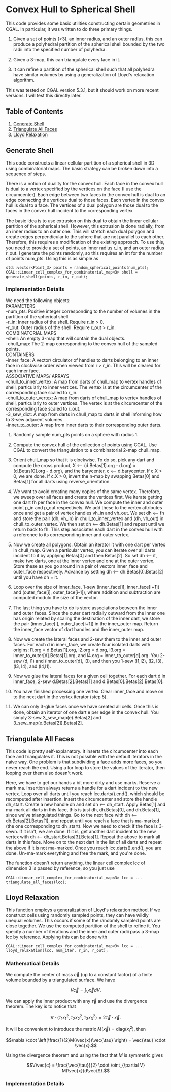 # Convex Hull to Spherical Shell

This code provides some basic utilities constructing certain geometries in CGAL. In particular, it was written to do three primary things.

1. Given a set of points (>3), an inner radius, and an outer radius, this can produce a polyhedral partition of the spherical shell bounded by the two radii into the specified number of polyhedra.

2. Given a 3-map, this can triangulate every face in it.

3. It can refine a partition of the spherical shell such that all polyhedra have similar volumes by using a generalization of Lloyd's relaxation algorithm.

This was tested on CGAL version 5.3.1, but it should work on more recent versions. I will test this directly later.

## Table of Contents

1. [Generate Shell](#gen_shell)
2. [Triangulate All Faces](#tri)
3. [Lloyd Relaxation](#relax)

<a name="gen_shell"></a>
## Generate Shell

This code constructs a linear cellular partition of a spherical shell in 3D using combinatorial maps. The basic strategy can be broken down into a sequence of steps.

There is a notion of duality for the convex hull. Each face in the convex hull is dual to a vertex specified by the vertices on the face (I use the circumcenter). Each edge between two faces in the convex hull is dual to an edge connecting the vertices dual to those faces. Each vertex in the convex hull is dual to a face. The vertices of a dual polygon are those dual to the faces in the convex hull incident to the corresponding vertex.

The basic idea is to use extrusion on this dual to obtain the linear cellular partition of the spherical shell. However, this extrusion is done radially, from an inner radius to an outer one. This will stretch each dual polygon and create edges perpendicular to the sphere that are not parallel to each other. Therefore, this requires a modification of the existing approach. To use this, you need to provide a set of points, an inner radius r_in, and an outer radius r_out. I generate the points randomly, so this requires an int for the number of points num_pts. Using this is as simple as
```
std::vector<Point_3> points = random_spherical_points(num_pts);  
CGAL::Linear_cell_complex_for_combinatorial_map<3> shell = generate_shell(points, r_in, r_out);  
```

### Implementation Details
We need the following objects:  
PARAMETERS  
-num_pts: Positive integer corresponding to the number of volumes in the partition of the spherical shell.  
-r_in: Inner radius of the shell. Require r_in > 0.  
-r_out: Outer radius of the shell. Require r_out > r_in.  
COMBINATORIAL MAPS  
-shell: An empty 3-map that will contain the dual objects.  
-chull_map: The 2-map corresponding to the convex hull of the sampled points.  
CONTAINERS  
-inner_face: A vector/ circulator of handles to darts belonging to an inner face in clockwise order when viewed from r > r_in.   This will be cleared for each inner face.  
ASSOCIATIVE MAPS/ ARRAYS  
-chull_to_inner_vertex: A map from darts of chull_map to vertex handles of shell, particularly to inner vertices. The vertex is at the circumcenter of the corresponding face scaled to r_in.  
-chull_to_outer_vertex: A map from darts of chull_map to vertex handles of shell, particularly to outer vertices. The vertex is at the circumcenter of the corresponding face scaled to r_out.  
-3_sew_dict: A map from darts in chull_map to darts in shell informing how to 3-sew adjacent volumes.  
-inner_to_outer: A map from inner darts to their corresponding outer darts.  

1. Randomly sample num_pts points on a sphere with radius 1.

2. Compute the convex hull of the collection of points using CGAL. Use CGAL to convert the triangulation to a combinatorial 2-map chull_map.

3. Orient chull_map so that it is clockwise. To do so, pick any dart and compute the cross product, X <-- (d.Betas[1].org - d.org) x (d.Betas[0].org - d.org), and the barycenter, c <-- d.barycenter. If c.X < 0, we are done. If c.X > 0, invert the n-map by swapping Betas[0] and Betas[1] for all darts using reverse_orientation.

4. We want to avoid creating many copies of the same vertex. Therefore, we sweep over all faces and create the vertices first. We iterate getting one dart fh per face in the convex hull. We compute the inner and outer point p_in and p_out respectively. We add these to the vertex attributes once and get a pair of vertex handles vh_in and vh_out. We set dh <-- fh and store the pair (dh, vh_in) in chull_to_inner_vertex and (dh, vh_out) in chull_to_outer_vertex. We then set dh <-- dh.Betas[1] and repeat until we return back to fh. This step associates each dart in the convex hull with a reference to its corresponding inner and outer vertex.

5. Now we create all polygons. Obtain an iterator it with one dart per vertex in chull_map. Given a particular vertex, you can iterate over all darts incident to it by applying Betas[0] and then Betas[2]. So set dh <-- it, make two darts, one at the inner vertex and one at the outer vertex. Store these as you go around in a pair of vectors inner_face and outer_face respectively. Advance by setting dh <-- dh.Betas[0].Betas[2] until you have dh = it.

6. Loop over the size of inner_face. 1-sew (inner_face[i], inner_face[i+1]) and (outer_face[i], outer_face[i-1]), where addition and subtraction are computed modulo the size of the vector.

7. The last thing you have to do is store associations between the inner and outer faces. Since the outer dart radially outward from the inner one has origin related by scaling the destination of the inner dart, we store the pair (inner_face[i], outer_face[i+1]) in the inner_outer map. Return the inner_face vector of dart handles and the inner_outer map.

8. Now we create the lateral faces and 2-sew them to the inner and outer faces. For each d in inner_face, we create four isolated darts with origins: l1.org = d.Betas[1].org, l2.org = d.org, l3.org = inner_to_outer[d].Betas[1].org, and l4.org = inner_to_outer[d].org. You 2-sew (d, l1) and (inner_to_outer[d], l3), and then you 1-sew (l1,l2), (l2, l3), (l3, l4), and (l4,l1).

9. Now we glue the lateral faces for a given cell together. For each dart d in inner_face, 2-sew d.Betas[2].Betas[1] and d.Betas[0].Betas[2].Betas[0].

10. You have finished processing one vertex. Clear inner_face and move on to the next dart in the vertex iterator (step 5).

11. We can only 3-glue faces once we have created all cells. Once this is done, obtain an iterator of one dart e per edge in the convex hull. You simply 3-sew 3_sew_map(e).Betas[2] and 3_sew_map(e.Betas[2]).Betas[2].

<a name="tri"></a>
## Triangulate All Faces

This code is pretty self-explanatory. It inserts the circumcenter into each face and triangulates it. This is not possible with the default iterators in the naive way. One problem is that subdividing a face adds more faces, so you never reach the end. Using a for loop to store the values of the iterator, then looping over them also doesn't work.

Here, we have to get our hands a bit more dirty and use marks. Reserve a mark ma. Insertion always returns a handle for a dart incident to the new vertex. Loop over all darts until you reach lcc.darts().end(), which should be recomputed after insertion. Insert the circumcenter and store the handle dh_start. Create a new handle dh and set dh <-- dh_start. Apply Betas[1] and ma-mark all darts in this face, this is just dh, dh.Betas[0], and dh.Betas[1], since we've triangulated things. Go to the next face with dh <-- dh.Betas[2].Betas[1], and repeat until you reach a face that is ma-marked (the one corresponding to dh_start). Now we need to check if the face is 3-sewn. If it isn't, we are done. If it is, get another dart incident to the new vertex with dh <-- dh_start.Betas[3].Betas[1]. Repeat the above to mark all darts in this face. Move on to the next dart in the list of all darts and repeat the above if it is not ma-marked. Once you reach lcc.darts().end(), you are done. Un-ma-mark everything and free the mark, and you're done.

The function doesn't return anything, the linear cell complex lcc of dimension 3 is passed by reference, so you just use
```
CGAL::Linear_cell_complex_for_combinatorial_map<3> lcc = ...
triangulate_all_faces(lcc);
```

<a name="relax"></a>
## Lloyd Relaxation

This function employs a generalization of Lloyd's relaxation method. If we construct cells using randomly sampled points, they can have wildly unequal volumes. This occurs if some of the randomly sampled points are close together. We use the computed partition of the shell to refine it. You specify a number of iterations and the inner and outer radii  pass a 3-map lcc by reference. Applying this can be done with
```
CGAL::Linear_cell_complex_for_combinatorial_map<3> lcc = ...
lloyd_relaxation(lcc, num_iter, r_in, r_out);
```

### Mathematical Details

We compute the center of mass $\vec{c}$ (up to a constant factor) of a finite volume bounded by a triangulated surface. We have
```math
V\vec{c} = \int_V \vec{x}dV.
```
We can apply the inner product with any $\vec{\tau}$ and use the divergence theorem. The key is to notice that
```math
\nabla \cdot \langle \tau_1 x_1^2, \tau_2 x_2^2, \tau_3 x_3^2\rangle = 2 \vec{\tau} \cdot \vec{x}.
```
It will be convenient to introduce the matrix $`M(\vec{x}) = \text{diag}(x_i^2)`$, then
```math
\nabla \cdot \left(\frac{1}{2}M(\vec{x})\vec{\tau} \right) = \vec{\tau} \cdot \vec{x}.
```
Using the divergence theorem and using the fact that $`M`$ is symmetric gives
```math
V\vec{c} = \frac{\vec{\tau}}{2} \cdot \oint_{\partial V} M(\vec{x})d\vec{S}.
```

### Implementation Details
